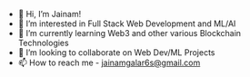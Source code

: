 - 👋 Hi, I’m Jainam!
- 👀 I’m interested in Full Stack Web Development and ML/AI
- 🌱 I’m currently learning Web3 and other various Blockchain Technologies
- 💞️ I’m looking to collaborate on Web Dev/ML Projects
- 📫 How to reach me - jainamgalar6s@gmail.com

<!---
JainamGala02/JainamGala02 is a ✨ special ✨ repository because its `README.md` (this file) appears on your GitHub profile.
You can click the Preview link to take a look at your changes.
--->
